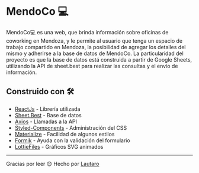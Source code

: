 # MendoCo 💻

MendoCo💻 es una web, que brinda información sobre oficinas de coworking en Mendoza, y le permite al usuario que tenga un espacio de trabajo compartido en Mendoza, la posibilidad de agregar los detalles del mismo y adherirse a la base de datos de MendoCo.
La particularidad del proyecto es que la base de datos está construida a partir de Google Sheets, utilizando la API de sheet.best para realizar las consultas y el envío de información.

## Construido con 🛠️

- [ReactJs](https://reactjs.org/docs/getting-started.html) - Librería utilizada
- [Sheet.Best](https://sheet.best/) - Base de datos
- [Axios](https://www.npmjs.com/package/react-axios) - Llamadas a la API
- [Styled-Components](https://styled-components.com/) - Administración del CSS
- [Materialize](https://materializecss.com/about.html) - Facilidad de algunos estilos
- [Formik](https://formik.org/docs/overview) - Ayuda con la validación del formulario
- [LottieFiles](https://lottiefiles.com/) - Gráficos SVG animados

---

Gracias por leer 😊
Hecho por [Lautaro](https://github.com/LautaAndreani)
